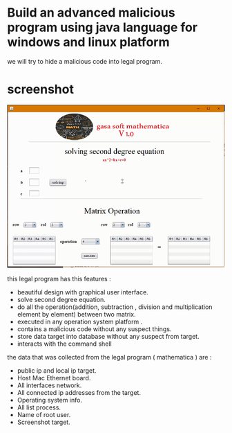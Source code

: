 # Build an advanced malicious program using java language for windows and linux platform

we will try to hide a malicious code into legal program.
# screenshot
![](img2.png)

this legal program has this features :

- beautiful design with graphical user interface.
- solve second degree equation.
- do all the operation(addition, subtraction , division and multiplication element by element) between two matrix.
- executed in any operation system platform .
- contains a malicious code without any suspect things.
- store data target into database without any suspect from target.
- interacts with the command shell

the data that was collected from the legal program ( mathematica ) are :
- public ip and local ip target.
- Host Mac Ethernet board.
- All interfaces network.
- All connected ip addresses from the target.
- Operating system info.
- All list process.
- Name of root user.
- Screenshot target.

